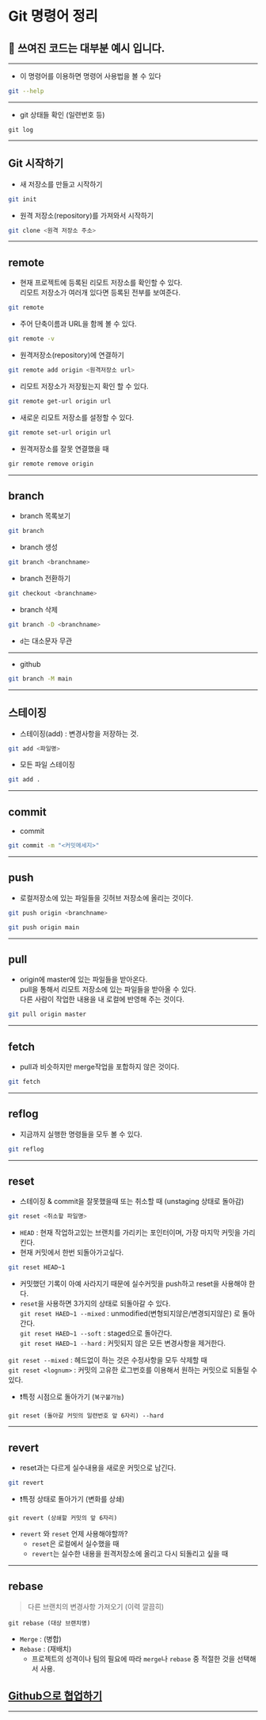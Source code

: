 # Git 명령어 정리
## 📌 쓰여진 코드는 대부분 예시 입니다.
<hr>

- 이 명령어를 이용하면 명령어 사용법을 볼 수 있다
```bash
git --help
```
<hr>

- git 상태들 확인 (일련번호 등)
```
git log
```
<hr>

## Git 시작하기
- 새 저장소를 만들고 시작하기
```bash
git init
```
- 원격 저장소(repository)를 가져와서 시작하기
```bash
git clone <원격 저장소 주소>
```
<hr>

## remote
- 현재 프로젝트에 등록된 리모트 저장소를 확인할 수 있다.   
리모트 저장소가 여러개 있다면 등록된 전부를 보여준다.
```bash
git remote
```
- 주어 단축이름과 URL을 함께 볼 수 있다.
```bash
git remote -v
```
- 원격저장소(repository)에 연결하기
```bash
git remote add origin <원격저장소 url>
```
- 리모트 저장소가 저장됬는지 확인 할 수 있다.
```bash
git remote get-url origin url
```
- 새로운 리모트 저장소를 설정할 수 있다.
```bash
git remote set-url origin url
```
- 원격저장소를 잘못 연결했을 때
```bash
gir remote remove origin
```
<hr>

## branch
- branch 목록보기
```bash
git branch
```
- branch 생성
```bash
git branch <branchname>
```
- branch 전환하기
```bash
git checkout <branchname>
```
- branch 삭제
```bash
git branch -D <branchname>
```
- `d`는 대소문자 무관  
<hr>

- github
```bash
git branch -M main
```
<hr>

## 스테이징
- 스테이징(add) : 변경사항을 저장하는 것.
```bash
git add <파일명>
```
- 모든 파일 스테이징
```bash
git add .
```
<hr>

## commit
- commit
```bash
git commit -m "<커밋메세지>"
```
<hr>

## push
- 로컬저장소에 있는 파일들을 깃허브 저장소에 올리는 것이다.
```bash
git push origin <branchname>

git push origin main
```
<hr>

## pull
- origin에 master에 있는 파일들을 받아온다.  
pull을 통해서 리모트 저장소에 있는 파일들을 받아올 수 있다.  
다른 사람이 작업한 내용을 내 로컬에 반영해 주는 것이다.
```bash
git pull origin master
```
<hr>

## fetch
- pull과 비슷하지만 merge작업을 포합하지 않은 것이다.
```bash
git fetch
```
<hr>

## reflog
- 지금까지 실행한 명령들을 모두 볼 수 있다.
```bash
git reflog
```
<hr>

## reset
- 스테이징 & commit을 잘못했을때 또는 취소할 때 (unstaging 상태로 돌아감)
```bash
git reset <취소할 파일명>
```
- `HEAD` : 현재 작업하고있는 브랜치를 가리키는 포인터이며, 가장 마지막 커밋을 가리킨다.  
- 현재 커밋에서 한번 되돌아가고싶다.
```bash
git reset HEAD~1
```     
- 커밋했던 기록이 아예 사라지기 때문에 실수커밋을 push하고 reset을 사용해야 한다. 
- `reset`을 사용하면 3가지의 상태로 되돌아갈 수 있다.  
`git reset HAED~1 --mixed` : unmodified(변형되지않은/변경되지않은) 로 돌아간다.   
`git reset HAED~1 --soft` : staged으로 돌아간다.  
`git reset HAED~1 --hard` : 커밋되지 않은 모든 변경사항을 제거한다.

`git reset --mixed` : 헤드없이 하는 것은 수정사항을 모두 삭제할 때  
`git reset <lognum>` : 커밋의 고유한 로그번호를 이용해서 원하는 커밋으로 되돌릴 수 있다.

- ❗️특정 시점으로 돌아가기 (`복구불가능`)
```
git reset (돌아갈 커밋의 일련번호 앞 6자리) --hard
```
<hr>

## revert
- reset과는 다르게 실수내용을 새로운 커밋으로 남긴다.
```bash
git revert
```
- ❗️특정 상태로 돌아가기 (변화를 상쇄)
```
git revert (상쇄할 커밋의 앞 6자리)
```
- `revert` 와 `reset` 언제 사용해야할까?
    - `reset`은 로컬에서 실수했을 때 
    - `revert`는 실수한 내용을 원격저장소에 올리고 다시 되돌리고 싶을 때
<hr>

## rebase
> 다른 브랜치의 변경사항 가져오기 (이력 깔끔히)
```
git rebase (대상 브랜치명)
```
- `Merge` : (병합)  
- `Rebase` : (재배치)
    - 프로젝트의 성격이나 팀의 필요에 따라 `merge`나 `rebase` 중 적절한 것을 선택해서 사용.

## [Github으로 협업하기](./githubcollaboration.md)
<hr>

